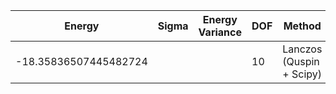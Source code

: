 |       Energy          |  Sigma          | Energy Variance  | DOF |Method                                                          | Data repository                |
| ----------------------| --------------- | -----------------| ------- |------------------------------------------------------------|------------------------------- |
| -18.35836507445482724 |                 |                  |   10    | Lanczos (Quspin + Scipy)                                   | https://weinbe58.github.io/QuSpin/ |